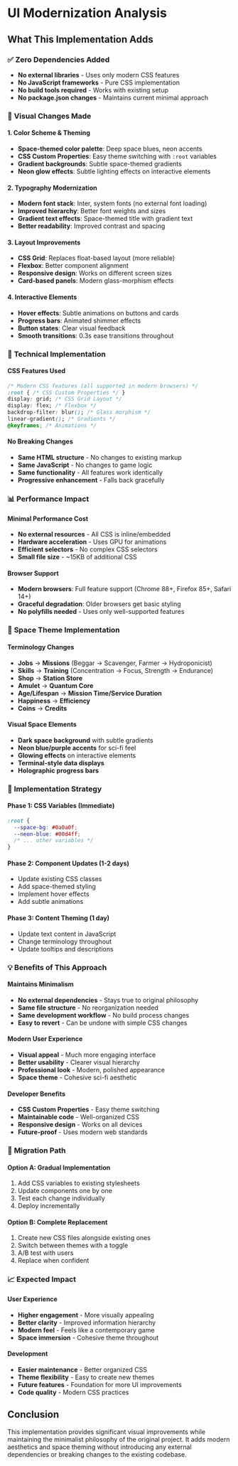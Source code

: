 # UI Modernization Analysis

## What This Implementation Adds

### ✅ **Zero Dependencies Added**
- **No external libraries** - Uses only modern CSS features
- **No JavaScript frameworks** - Pure CSS implementation
- **No build tools required** - Works with existing setup
- **No package.json changes** - Maintains current minimal approach

### 🎨 **Visual Changes Made**

#### **1. Color Scheme & Theming**
- **Space-themed color palette**: Deep space blues, neon accents
- **CSS Custom Properties**: Easy theme switching with `:root` variables
- **Gradient backgrounds**: Subtle space-themed gradients
- **Neon glow effects**: Subtle lighting effects on interactive elements

#### **2. Typography Modernization**
- **Modern font stack**: Inter, system fonts (no external font loading)
- **Improved hierarchy**: Better font weights and sizes
- **Gradient text effects**: Space-themed title with gradient text
- **Better readability**: Improved contrast and spacing

#### **3. Layout Improvements**
- **CSS Grid**: Replaces float-based layout (more reliable)
- **Flexbox**: Better component alignment
- **Responsive design**: Works on different screen sizes
- **Card-based panels**: Modern glass-morphism effects

#### **4. Interactive Elements**
- **Hover effects**: Subtle animations on buttons and cards
- **Progress bars**: Animated shimmer effects
- **Button states**: Clear visual feedback
- **Smooth transitions**: 0.3s ease transitions throughout

### 🔧 **Technical Implementation**

#### **CSS Features Used**
```css
/* Modern CSS features (all supported in modern browsers) */
:root { /* CSS Custom Properties */ }
display: grid; /* CSS Grid Layout */
display: flex; /* Flexbox */
backdrop-filter: blur(); /* Glass morphism */
linear-gradient(); /* Gradients */
@keyframes; /* Animations */
```

#### **No Breaking Changes**
- **Same HTML structure** - No changes to existing markup
- **Same JavaScript** - No changes to game logic
- **Same functionality** - All features work identically
- **Progressive enhancement** - Falls back gracefully

### 📊 **Performance Impact**

#### **Minimal Performance Cost**
- **No external resources** - All CSS is inline/embedded
- **Hardware acceleration** - Uses GPU for animations
- **Efficient selectors** - No complex CSS selectors
- **Small file size** - ~15KB of additional CSS

#### **Browser Support**
- **Modern browsers**: Full feature support (Chrome 88+, Firefox 85+, Safari 14+)
- **Graceful degradation**: Older browsers get basic styling
- **No polyfills needed** - Uses only well-supported features

### 🎯 **Space Theme Implementation**

#### **Terminology Changes**
- **Jobs** → **Missions** (Beggar → Scavenger, Farmer → Hydroponicist)
- **Skills** → **Training** (Concentration → Focus, Strength → Endurance)
- **Shop** → **Station Store**
- **Amulet** → **Quantum Core**
- **Age/Lifespan** → **Mission Time/Service Duration**
- **Happiness** → **Efficiency**
- **Coins** → **Credits**

#### **Visual Space Elements**
- **Dark space background** with subtle gradients
- **Neon blue/purple accents** for sci-fi feel
- **Glowing effects** on interactive elements
- **Terminal-style data displays**
- **Holographic progress bars**

### 🚀 **Implementation Strategy**

#### **Phase 1: CSS Variables (Immediate)**
```css
:root {
  --space-bg: #0a0a0f;
  --neon-blue: #00d4ff;
  /* ... other variables */
}
```

#### **Phase 2: Component Updates (1-2 days)**
- Update existing CSS classes
- Add space-themed styling
- Implement hover effects
- Add subtle animations

#### **Phase 3: Content Theming (1 day)**
- Update text content in JavaScript
- Change terminology throughout
- Update tooltips and descriptions

### 💡 **Benefits of This Approach**

#### **Maintains Minimalism**
- **No external dependencies** - Stays true to original philosophy
- **Same file structure** - No reorganization needed
- **Same development workflow** - No build process changes
- **Easy to revert** - Can be undone with simple CSS changes

#### **Modern User Experience**
- **Visual appeal** - Much more engaging interface
- **Better usability** - Clearer visual hierarchy
- **Professional look** - Modern, polished appearance
- **Space theme** - Cohesive sci-fi aesthetic

#### **Developer Benefits**
- **CSS Custom Properties** - Easy theme switching
- **Maintainable code** - Well-organized CSS
- **Responsive design** - Works on all devices
- **Future-proof** - Uses modern web standards

### 🔄 **Migration Path**

#### **Option A: Gradual Implementation**
1. Add CSS variables to existing stylesheets
2. Update components one by one
3. Test each change individually
4. Deploy incrementally

#### **Option B: Complete Replacement**
1. Create new CSS files alongside existing ones
2. Switch between themes with a toggle
3. A/B test with users
4. Replace when confident

### 📈 **Expected Impact**

#### **User Experience**
- **Higher engagement** - More visually appealing
- **Better clarity** - Improved information hierarchy
- **Modern feel** - Feels like a contemporary game
- **Space immersion** - Cohesive theme throughout

#### **Development**
- **Easier maintenance** - Better organized CSS
- **Theme flexibility** - Easy to create new themes
- **Future features** - Foundation for more UI improvements
- **Code quality** - Modern CSS practices

## Conclusion

This implementation provides significant visual improvements while maintaining the minimalist philosophy of the original project. It adds modern aesthetics and space theming without introducing any external dependencies or breaking changes to the existing codebase.




